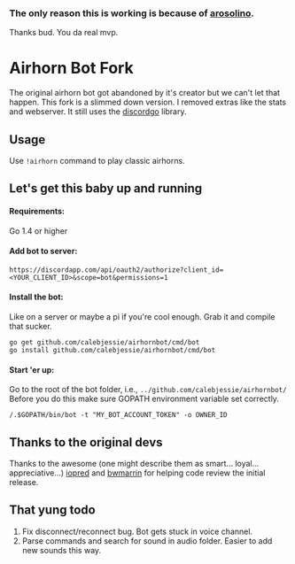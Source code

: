 ### The only reason this is working is because of [arosolino](https://github.com/arosolino).
Thanks bud. You da real mvp.

# Airhorn Bot Fork
The original airhorn bot got abandoned by it's creator but we can't let that happen. This fork is a slimmed down version. I removed extras like the stats and webserver.  It still uses the [discordgo](https://github.com/bwmarrin/discordgo) library.

## Usage
Use `!airhorn` command to play classic airhorns.

## Let's get this baby up and running

#### Requirements:
Go 1.4 or higher

#### Add bot to server:
```
https://discordapp.com/api/oauth2/authorize?client_id=<YOUR_CLIENT_ID>&scope=bot&permissions=1
```

#### Install the bot:
Like on a server or maybe a pi if you're cool enough. Grab it and compile that sucker.
```
go get github.com/calebjessie/airhornbot/cmd/bot
go install github.com/calebjessie/airhornbot/cmd/bot
```
#### Start 'er up:
Go to the root of the bot folder, i.e., `../github.com/calebjessie/airhornbot/`
Before you do this make sure GOPATH environment variable set correctly.
```
/.$GOPATH/bin/bot -t "MY_BOT_ACCOUNT_TOKEN" -o OWNER_ID
```

## Thanks to the original devs
Thanks to the awesome (one might describe them as smart... loyal... appreciative...) [iopred](https://github.com/iopred) and [bwmarrin](https://github.com/bwmarrin/discordgo) for helping code review the initial release.

## That yung todo
1. Fix disconnect/reconnect bug. Bot gets stuck in voice channel.
2. Parse commands and search for sound in audio folder. Easier to add new sounds this way.
